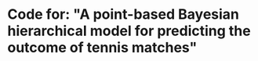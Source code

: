 # Code for: "A point-based Bayesian hierarchical model for predicting the outcome of tennis matches"
